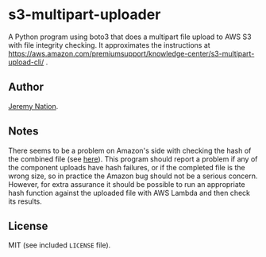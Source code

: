 # s3-multipart-uploader

A Python program using boto3 that does a multipart file upload to AWS S3 with file integrity checking. It approximates the instructions at https://aws.amazon.com/premiumsupport/knowledge-center/s3-multipart-upload-cli/ .

## Author

[Jeremy Nation](https://jeremynation.me).

## Notes

There seems to be a problem on Amazon's side with checking the hash of the combined file (see [here](https://github.com/aws/aws-cli/issues/2559)). This program should report a problem if any of the component uploads have hash failures, or if the completed file is the wrong size, so in practice the Amazon bug should not be a serious concern. However, for extra assurance it should be possible to run an appropriate hash function against the uploaded file with AWS Lambda and then check its results.

## License

MIT (see included `LICENSE` file).
